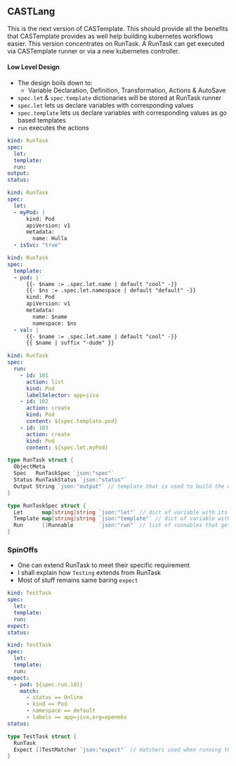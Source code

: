 ## CASTLang

This is the next version of CASTemplate. This should provide all the benefits that CASTemplate provides as well help 
building kubernetes workflows easier. This version concentrates on RunTask. A RunTask can get executed via CASTemplate 
runner or via a new kubernetes controller.

#### Low Level Design
- The design boils down to:
  - Variable Declaration, Definition, Transformation, Actions & AutoSave
- `spec.let` & `spec.template` dictionaries will be stored at RunTask runner
- `spec.let` lets us declare variables with corresponding values
- `spec.template` lets us declare variables with corresponding values as go based templates
- `run` executes the actions

```yaml
kind: RunTask
spec:
  let:
  template:
  run:
output:
status:
```

```yaml
kind: RunTask
spec:
  let:
  - myPod: |
      kind: Pod
      apiVersion: v1
      metadata:
        name: Hulla
  - isSvc: "true"
```

```yaml
kind: RunTask
spec:
  template:
  - pod: |
      {{- $name := .spec.let.name | default "cool" -}}
      {{- $ns := .spec.let.namespace | default "default" -}}
      kind: Pod
      apiVersion: v1
      metadata:
        name: $name
        namespace: $ns
  - val: |
      {{- $name := .spec.let.name | default "cool" -}}
      {{ $name | suffix "-dude" }}
```

```yaml
kind: RunTask
spec:
  run:
    - id: 101
      action: list
      kind: Pod
      labelSelector: app=jiva
    - id: 102
      action: create
      kind: Pod
      content: ${spec.template.pod}
    - id: 103
      action: create
      kind: Pod
      content: ${spec.let.myPod}
```

```go
type RunTask struct {
  ObjectMeta
  Spec   RunTaskSpec `json:"spec"`
  Status RunTaskStatus `json:"status"`
  Output String `json:"output"` // template that is used to build the output of this task
}

type RunTaskSpec struct {
  Let      map[string]string `json:"let"` // dict of variable with its direct value
  Template map[string]string `json:"template"` // dict of variable with its templated value
  Run      []Runnable        `json:"run"` // list of runnables that get executed
}
```

### SpinOffs
- One can extend RunTask to meet their specific requirement
- I shall explain how `Testing` extends from RunTask
- Most of stuff remains same baring `expect`

```yaml
kind: TestTask
spec:
  let:
  template:
  run:
expect:
status:
```

```yaml
kind: TestTask
spec:
  let:
  template:
  run:
expect:
  - pod: ${spec.run.101}
    match: 
      - status == Online
      - kind == Pod
      - namespace == default
      - labels == app=jiva,org=openebs
status:
```

```go
type TestTask struct {
  RunTask
  Expect []TestMatcher `json:"expect"` // matchers used when running this task to build testing logic
}
```
